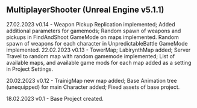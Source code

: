 MultiplayerShooter
(Unreal Engine v5.1.1)
-----------------------
27.02.2023
v0.14 -	Weapon Pickup Replication implemented;
		Added additional parameters for gamemods;
		Random spawn of weapons and pickups in FindAndShoot GameMode on maps implemented.
		Random spawn of weapons for each character in UnpredictableBattle GameMode implemented.
22.02.2023
v0.13 -	TowerMap; LabirynthMap added;
		Server Travel to random map with random gamemode implemented;
		List of available maps, and available game mods for each map added as a setting in Project Settings.
	
20.02.2023
v0.12 -	TrainigMap new map added; 
		Base Animation tree (unequipped) for main Character added;
		Fixed assets of base project.
	
18.02.2023
v0.1  -	Base Project created.
